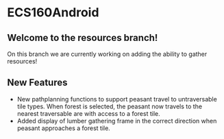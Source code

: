 # ECS160Android
## Welcome to the resources branch! 
On this branch we are currently working on adding the ability to gather 
resources!

## New Features
- New pathplanning functions to support peasant travel to untraversable tile
types. When forest is selected, the peasant now travels to the nearest
traversable are with access to a forest tile. 
- Added display of lumber gathering frame in the correct direction when peasant
approaches a forest tile. 

